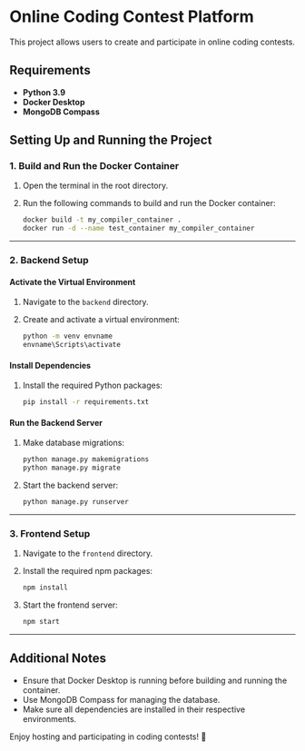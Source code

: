 
# Online Coding Contest Platform

This project allows users to create and participate in online coding contests.

## Requirements

- **Python 3.9**
- **Docker Desktop**
- **MongoDB Compass**

## Setting Up and Running the Project

### 1. Build and Run the Docker Container
1. Open the terminal in the root directory.
2. Run the following commands to build and run the Docker container:

   ```bash
   docker build -t my_compiler_container .
   docker run -d --name test_container my_compiler_container
   ```

---

### 2. Backend Setup

#### Activate the Virtual Environment
1. Navigate to the `backend` directory.
2. Create and activate a virtual environment:

   ```bash
   python -m venv envname
   envname\Scripts\activate
   ```

#### Install Dependencies
1. Install the required Python packages:

   ```bash
   pip install -r requirements.txt
   ```

#### Run the Backend Server
1. Make database migrations:

   ```bash
   python manage.py makemigrations
   python manage.py migrate
   ```

2. Start the backend server:

   ```bash
   python manage.py runserver
   ```

---

### 3. Frontend Setup

1. Navigate to the `frontend` directory.
2. Install the required npm packages:

   ```bash
   npm install
   ```

3. Start the frontend server:

   ```bash
   npm start
   ```

---

## Additional Notes

- Ensure that Docker Desktop is running before building and running the container.
- Use MongoDB Compass for managing the database.
- Make sure all dependencies are installed in their respective environments.

Enjoy hosting and participating in coding contests! 🎉

